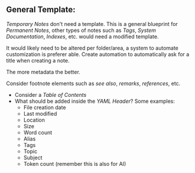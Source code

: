 ## **General Template:**

*Temporary Notes* don't need a template. This is a general blueprint for *Permanent Notes*, other types of notes such as *Tags*, *System Documentation*, *Indexes*, etc. would need a modified template.

It would likely need to be altered per folder/area, a system to automate customization is preferer able. Create automation to automatically ask for a title when creating a note.

The more metadata the better.

Consider footnote elements such as *see also*, *remarks*, *references*, etc.

- Consider a *Table of Contents*
- What should be added inside the *YAML Header*? Some examples:
	- File creation date
	- Last modified
	- Location
	- Size
	- Word count
	- Alias
	- Tags
	- Topic
	- Subject
	- Token count (remember this is also for AI)